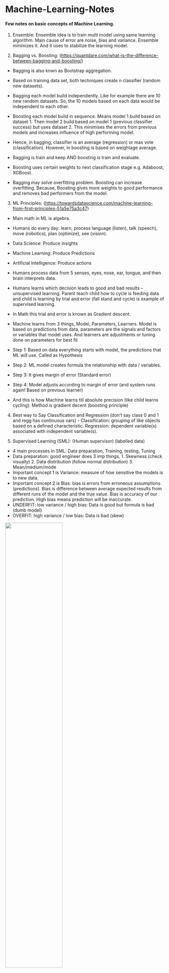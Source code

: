 # Machine-Learning-Notes
#### Few notes on basic concepts of Machine Learning. 


1. Ensemble: Ensemble idea is to train multi model using same learning algorithm. Main cause of error are noise, bias and variance. Ensemble minimizes it. And it uses to stabilize the learning model. 

2. Bagging vs. Boosting: (https://quantdare.com/what-is-the-difference-between-bagging-and-boosting/)

- Bagging is also knwn as Bootstrap aggregation. 
- Based on training data set, both techniques create n classifier (random new datasets). 

- Bagging each model build independently. Like for example there are 10 new random datasets. So, the 10 models based on each data would be independent to each other. 

- Boosting each model build in sequence. Means model 1 build based on dataset 1. Then model 2 build based on model 1 (previous classifier success) but uses dataset 2. This minimises the errors from previous models and increases influence of high performing model.

- Hence, in bagging, classifier is an average (regression) or max vote (classification). However, in boosting is based on weightage average. 
- Bagging is train and keep AND boosting is train and evaluate. 
- Boosting uses certain weights to next classification stage e.g. Adaboost, XGBoost.
- Bagging may solve overfitting problem. Boosting can increase overfitting. Because, Boosting gives more weights to good performance and removes bad performers from the model. 

3. ML Principles: (https://towardsdatascience.com/machine-learning-from-first-principles-51a5e75a3c47)

-	Main math in ML is algebra. 
-	Humans do every day: learn, process language (listen), talk (speech), move (robotics), plan (optimize), see (vision).
-	Data Science: Produce insights 
-	Machine Learning: Produce Predictions
-	Artificial Intelligence: Produce actions
-	Humans process data from 5 senses, eyes, nose, ear, tongue, and then brain interprets data. 
-	Humans learns which decision leads to good and bad results – unsupervised learning. Parent teach child how to cycle is feeding data and child is learning by trial and error (fall stand and cycle) is example of supervised learning. 
-	In Math this trial and error is known as Gradient descent.

-	Machine learns from 3 things, Model, Parameters, Learners. Model is based on predictions from data, parameters are the signals and factors or variables that model uses. And learners are adjustments or tuning done on parameters for best fit

-	Step 1: Based on data everything starts with model, the predictions that ML will use. Called as Hypothesis
-	Step 2: ML model creates formula the relationship with data / variables. 
-	Step 3: It gives margin of error (Standard error) 
-	Step 4: Model adjusts according to margin of error (and system runs again! Based on previous learner) 
-	And this is how Machine learns till absolute precision (like child learns cycling): Method is gradient decent (boosting principle)

4.	Best way to Say Classification and Regression (don’t say class 0 and 1 and regg has continuous vars) - Classification: grouping of like objects based on a defined characteristic. Regression: dependent variable(s) associated with independent variable(s).

5. Supervised Learning (SML): (Human supervisor) (labelled data)

-	4 main processes in SML: Data preparation, Training, testing, Tuning
-	Data preparation: good engineer does 3 imp things, 1. Skewness (check visually) 2. Data distribution (follow normal distribution) 3. Mean/medium/mode 
-	Important concept 1 is Variance: measure of how sensitive the models is to new data.  
-	Important concept 2 is Bias: bias is errors from erroneous assumptions (predictions). Bias is difference between average expected results from different runs of the model and the true value. Bias is accuracy of our prediction. High bias means prediction will be inaccurate. 
-	UNDERFIT: low variance / high bias: Data is good but formula is bad (dumb model)
-	OVERFIT: high variance / low bias:  Data is bad (skew) 

<p align="Left"><img width=60% src=https://user-images.githubusercontent.com/44467789/73653604-8f8fab80-46af-11ea-8b06-6a44d14d64aa.png>
  
 <br>
  
  6.	Unsupervised Learning: (minimal Human involvement) (unlabelled data)
-	Mainly used in e-commerce for cross selling
-	So if you had a dataset that had a result that showed a bunch of diverse people (diversity defined as age, race, education, income, geographic area, etc.) and you knew how much money they were spending per month on products you would group said people according to how much they spent per month regardless of those other factors.
-	Next, you could sell them more products that other people in their same spending cluster had purchased. 

-	3 types >> 1. Hierarchical clustering 2. K-means clustering 3. Density based clustering (DBSCAN) 

-	DBSCAN: Works based on connected components algorithm. Here, instead of assuming that every point is part of cluster, we only look at points that are tightly packed and assume everything else is noise. 


7.	In predictions don’t only focus in prediction results. Try and check what is the variance in the predicted results. Specially how you evaluate the prediction score. E.g there is 80% probability for person A and B to commit crime. But for A has variance of 40% and B has variance of 5% from mean. Then your views will change, and you’ll arrest person B first and may be put A on hold. 

8.	Stable variance > Accuracy 

9.	Linear models (linear regression / logistic regression) = stable variance 

10.	When to use non-linear models (like Random Forest) – 1. more features, 2. No direct relationship between vars. 3. Structure pheromone 

11.	Variance can be different for e.g size of company, 10 million and 20 billion, company both has significant different of variance in profit/loss. And hence may deviate the results (someone says it outliers).

12. Cross Validation:
-	A statistical technique to test machine learning model performance.
-	Steps: 1. Divide data into train and test 2. Train model 3. Test data for evaluation 4. Repeat steps 1 to 3 on different sets.
-	Helps to avoid over fitting
-	Method:
##### 1. Holdout: Simple 70:30 train and test dataset. Dis-adv prone to selection bias
##### 2. K-fold: e.g if k = 10, then data is split into 10 sub dataset, not one by one, train data on 9 sub-datasets and test on 1 sub-dataset.  Repeat 10 times with different combination of sub-datasets. Advantage, less prone to selection bias. Disadvantage very expensive. 
-	Repeated random sun-sampling: Similar to K-fold, but in this method, the sub-datasets are not equally sized. Dis-adv is that some points are never be selected by randomness. 


